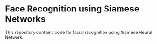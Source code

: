 # Face Recognition using Siamese Networks

This repository contains code for facial recognition using Siamese Neural Network.
